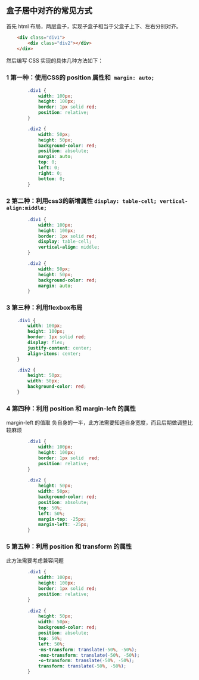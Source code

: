 ## 盒子居中对齐的常见方式

首先 html 布局，两层盒子，实现子盒子相当于父盒子上下、左右分别对齐。

```html
    <div class="div1">
        <div class="div2"></div>
    </div>
```

然后编写 CSS 实现的具体几种方法如下：

### 1 第一种：使用CSS的 position 属性和` margin: auto;`

```css
        .div1 {
            width: 100px;
            height: 100px;
            border: 1px solid red;
            position: relative;
        }

        .div2 {
            width: 50px;
            height: 50px;
            background-color: red;
            position: absolute;
            margin: auto;
            top: 0;
            left: 0;
            right: 0;
            bottom: 0;
        }
```



### 2 第二种：利用css3的新增属性 `display: table-cell; vertical-align:middle;`

```css
        .div1 {
            width: 100px;
            height: 100px;
            border: 1px solid red;
            display: table-cell;
            vertical-align: middle;
        }

        .div2 {
            width: 50px;
            height: 50px;
            background-color: red;
            margin: auto;
        }
```



### 3 第三种：利用flexbox布局

``` css
    .div1 {
        width: 100px;
        height: 100px;
        border: 1px solid red;
        display: flex;
        justify-content: center;
        align-items: center;
    }

    .div2 {
        height: 50px;
        width: 50px;
        background-color: red;
    }
```



### 4 第四种：利用 position 和 margin-left 的属性

margin-left 的值取 负自身的一半，此方法需要知道自身宽度，而且后期做调整比较麻烦

```css
	    .div1 {
            width: 100px;
            height: 100px;
            border: 1px solid  red;
            position: relative;
        }
    
        .div2 {
            height: 50px;
            width: 50px;
            background-color: red;
            position: absolute;
            top: 50%;
            left: 50%;
            margin-top: -25px;
            margin-left: -25px;
        }
```



### 5 第五种：利用 position 和 transform 的属性

此方法需要考虑兼容问题

```css
        .div1 {
            width: 100px;
            height: 100px;
            border: 1px solid red;
            position: relative;
        }
    
        .div2 {
            height: 50px;
            width: 50px;
            background-color: red;
            position: absolute;
            top: 50%;
            left: 50%;
            -ms-transform: translate(-50%, -50%);
            -moz-transform: translate(-50%, -50%);
            -o-transform: translate(-50%, -50%);
            transform: translate(-50%, -50%);
        }
```

